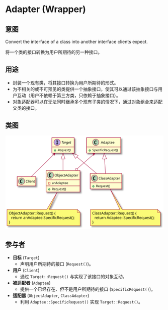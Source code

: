 # Adapter (Wrapper)

## 意图
Convert the interface of a class into another interface clients expect.

将一个类的接口转换为用户所期待的另一种接口。

## 用途
- 封装一个现有类，将其接口转换为用户所期待的形式。
- 为不相关的或不可预见的类提供一个抽象接口，使其可以通过该抽象接口与用户互动（用户不依赖于第三方类，只依赖于抽象接口）。
- 对象适配器可以在无法同时继承多个现有子类的情况下，通过对象组合来适配父类的接口。

## 类图
[![](./class.svg)](./class.txt)

## 参与者
- **目标** (`Target`)
  - 声明用户所期待的接口 (`Request()`)。
- **用户** (`Client`)
  - 通过 `Target::Request()` 与实现了该接口的对象互动。
- **被适配者** (`Adaptee`)
  - 提供一个已经存在、但不是用户所期待的接口 (`SpecificRequest()`)。
- **适配器** (`ObjectAdapter`, `ClassAdapter`)
  - 利用 `Adaptee::SpecificRequest()` 实现 `Target::Request()`。
